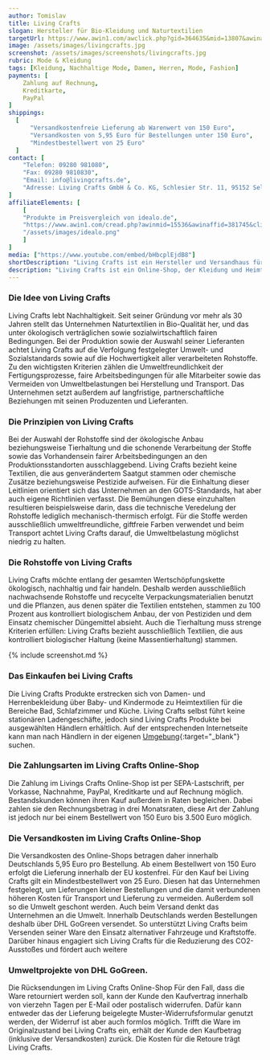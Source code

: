 ```yaml
---
author: Tomislav
title: Living Crafts
slogan: Hersteller für Bio-Kleidung und Naturtextilien
targetUrl: https://www.awin1.com/awclick.php?gid=364635&mid=13807&awinaffid=731132&linkid=2398755&clickref=
image: /assets/images/livingcrafts.jpg
screenshot: /assets/images/screenshots/livingcrafts.jpg
rubric: Mode & Kleidung
tags: [Kleidung, Nachhaltige Mode, Damen, Herren, Mode, Fashion]
payments: [
    Zahlung auf Rechnung,
    Kreditkarte,
    PayPal
]
shippings:
  [
      "Versandkostenfreie Lieferung ab Warenwert von 150 Euro",
      "Versandkosten von 5,95 Euro für Bestellungen unter 150 Euro",
      "Mindestbestellwert von 25 Euro"
  ]
contact: [
    "Telefon: 09280 981080", 
    "Fax: 09280 9810830",
    "Email: info@livingcrafts.de",
    "Adresse: Living Crafts GmbH & Co. KG, Schlesier Str. 11, 95152 Selbitz"
]
affiliateElements: [
    [
    "Produkte im Preisvergleich von idealo.de", 
    "https://www.awin1.com/cread.php?awinmid=15536&awinaffid=381745&clickref=&ued=https%3A%2F%2Fwww.idealo.de%2Fpreisvergleich%2FMainSearchProductCategory.html%3Fq%3DLiving%2BCrafts", 
    "/assets/images/idealo.png"
    ]
]
media: ["https://www.youtube.com/embed/bHbcplEjdB8"]
shortDescription: "Living Crafts ist ein Hersteller und Versandhaus für umweltbewusste Bio-Kleidung und nachhaltige Naturtextilien aus sozialer fairer Produktion."
description: "Living Crafts ist ein Online-Shop, der Kleidung und Heimtextilien aus Naturstoffen verkauft. Alle Produkte sind fair produziert, ökologisch verträglich und enthalten der Umwelt und dem Menschen zuliebe keine chemischen Inhaltsstoffe oder Pestizide. Ganz nach seinem Credo 'Langlebigkeit statt Fast Fashion' strebt das Unternehmen danach, Produkte zu schaffen, die langlebig sind – nicht nur in der Qualität, sondern auch im Design. Anstatt jedem Trend zu folgen, entstehen so Produkte, die sich durch zeitlose Designs hervortun."
---
```


### Die Idee von Living Crafts

Living Crafts lebt Nachhaltigkeit. Seit seiner Gründung vor mehr als 30 Jahren stellt das Unternehmen Naturtextilien in Bio-Qualität her, und das unter ökologisch verträglichen sowie sozialwirtschaftlich fairen Bedingungen. Bei der Produktion sowie der Auswahl seiner Lieferanten achtet Living Crafts auf die Verfolgung festgelegter Umwelt- und Sozialstandards sowie auf die Hochwertigkeit aller verarbeiteten Rohstoffe. Zu den wichtigsten Kriterien zählen die Umweltfreundlichkeit der Fertigungsprozesse, faire Arbeitsbedingungen für alle Mitarbeiter sowie das Vermeiden von Umweltbelastungen bei Herstellung und Transport. Das Unternehmen setzt außerdem auf langfristige, partnerschaftliche Beziehungen mit seinen Produzenten und Lieferanten.

### Die Prinzipien von Living Crafts

Bei der Auswahl der Rohstoffe sind der ökologische Anbau beziehungsweise Tierhaltung und die schonende Verarbeitung der Stoffe sowie das Vorhandensein fairer Arbeitsbedingungen an den Produktionsstandorten ausschlaggebend. Living Crafts bezieht keine Textilien, die aus genverändertem Saatgut stammen oder chemische Zusätze beziehungsweise Pestizide aufweisen. Für die Einhaltung dieser Leitlinien orientiert sich das Unternehmen an den GOTS-Standards, hat aber auch eigene Richtlinien verfasst. Die Bemühungen diese einzuhalten resultieren beispielsweise darin, dass die technische Veredelung der Rohstoffe lediglich mechanisch-thermisch erfolgt. Für die Stoffe werden ausschließlich umweltfreundliche, giftfreie Farben verwendet und beim Transport achtet Living Crafts darauf, die Umweltbelastung möglichst niedrig zu halten.

### Die Rohstoffe von Living Crafts

Living Crafts möchte entlang der gesamten Wertschöpfungskette ökologisch, nachhaltig und fair handeln. Deshalb werden ausschließlich nachwachsende Rohstoffe und recycelte Verpackungsmaterialien benutzt und die Pflanzen, aus denen später die Textilien entstehen, stammen zu 100 Prozent aus kontrolliert biologischem Anbau, der von Pestiziden und dem Einsatz chemischer Düngemittel absieht. Auch die Tierhaltung muss strenge Kriterien erfüllen: Living Crafts bezieht ausschließlich Textilien, die aus kontrolliert biologischer Haltung (keine Massentierhaltung) stammen.

{% include screenshot.md %}

### Das Einkaufen bei Living Crafts

Die Living Crafts Produkte erstrecken sich von Damen- und Herrenbekleidung über Baby- und Kindermode zu Heimtextilien für die Bereiche Bad, Schlafzimmer und Küche. Living Crafts selbst führt keine stationären Ladengeschäfte, jedoch sind Living Crafts Produkte bei ausgewählten Händlern erhältlich. Auf der entsprechenden Internetseite kann man nach Händlern in der eigenen [Umgebung](https://www.livingcrafts.de/ueber-uns/service/haendlersuche){:target="_blank"} suchen.

### Die Zahlungsarten im Living Crafts Online-Shop

Die Zahlung im Livings Crafts Online-Shop ist per SEPA-Lastschrift, per Vorkasse, Nachnahme, PayPal, Kreditkarte und auf Rechnung möglich. Bestandskunden können ihren Kauf außerdem in Raten begleichen. Dabei zahlen sie den Rechnungsbetrag in drei Monatsraten, diese Art der Zahlung ist jedoch nur bei einem Bestellwert von 150 Euro bis 3.500 Euro möglich. 

### Die Versandkosten im Living Crafts Online-Shop

Die Versandkosten des Online-Shops betragen daher innerhalb Deutschlands 5,95 Euro pro Bestellung. Ab einem Bestellwert von 150 Euro erfolgt die Lieferung innerhalb der EU kostenfrei. Für den Kauf bei Living Crafts gilt ein Mindestbestellwert von 25 Euro. Diesen hat das Unternehmen festgelegt, um Lieferungen kleiner Bestellungen und die damit verbundenen höheren Kosten für Transport und Lieferung zu vermeiden. Außerdem soll so die Umwelt geschont werden. Auch beim Versand denkt das Unternehmen an die Umwelt. Innerhalb Deutschlands werden Bestellungen deshalb über DHL GoGreen versendet. So unterstützt Living Crafts beim Versenden seiner Ware den Einsatz alternativer Fahrzeuge und Kraftstoffe. Darüber hinaus engagiert sich Living Crafts für die Reduzierung des CO2-Ausstoßes und fördert auch weitere 

### Umweltprojekte von DHL GoGreen.

Die Rücksendungen im Living Crafts Online-Shop
Für den Fall, dass die Ware retourniert werden soll, kann der Kunde den Kaufvertrag innerhalb von vierzehn Tagen per E-Mail oder postalisch widerrufen. Dafür kann entweder das der Lieferung beigelegte Muster-Widerrufsformular genutzt werden, der Widerruf ist aber auch formlos möglich. Trifft die Ware im Originalzustand bei Living Crafts ein, erhält der Kunde den Kaufbetrag (inklusive der Versandkosten) zurück. Die Kosten für die Retoure trägt Living Crafts.